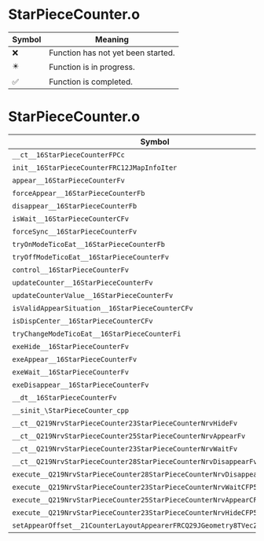 # StarPieceCounter.o
| Symbol | Meaning 
| ------------- | ------------- 
| :x: | Function has not yet been started. 
| :eight_pointed_black_star: | Function is in progress. 
| :white_check_mark: | Function is completed. 


# StarPieceCounter.o
| Symbol | Decompiled? |
| ------------- | ------------- |
| `__ct__16StarPieceCounterFPCc` | :x: |
| `init__16StarPieceCounterFRC12JMapInfoIter` | :x: |
| `appear__16StarPieceCounterFv` | :x: |
| `forceAppear__16StarPieceCounterFb` | :x: |
| `disappear__16StarPieceCounterFb` | :x: |
| `isWait__16StarPieceCounterCFv` | :x: |
| `forceSync__16StarPieceCounterFv` | :x: |
| `tryOnModeTicoEat__16StarPieceCounterFb` | :x: |
| `tryOffModeTicoEat__16StarPieceCounterFv` | :x: |
| `control__16StarPieceCounterFv` | :x: |
| `updateCounter__16StarPieceCounterFv` | :x: |
| `updateCounterValue__16StarPieceCounterFv` | :x: |
| `isValidAppearSituation__16StarPieceCounterCFv` | :x: |
| `isDispCenter__16StarPieceCounterCFv` | :x: |
| `tryChangeModeTicoEat__16StarPieceCounterFi` | :x: |
| `exeHide__16StarPieceCounterFv` | :x: |
| `exeAppear__16StarPieceCounterFv` | :x: |
| `exeWait__16StarPieceCounterFv` | :x: |
| `exeDisappear__16StarPieceCounterFv` | :x: |
| `__dt__16StarPieceCounterFv` | :x: |
| `__sinit_\StarPieceCounter_cpp` | :x: |
| `__ct__Q219NrvStarPieceCounter23StarPieceCounterNrvHideFv` | :x: |
| `__ct__Q219NrvStarPieceCounter25StarPieceCounterNrvAppearFv` | :x: |
| `__ct__Q219NrvStarPieceCounter23StarPieceCounterNrvWaitFv` | :x: |
| `__ct__Q219NrvStarPieceCounter28StarPieceCounterNrvDisappearFv` | :x: |
| `execute__Q219NrvStarPieceCounter28StarPieceCounterNrvDisappearCFP5Spine` | :x: |
| `execute__Q219NrvStarPieceCounter23StarPieceCounterNrvWaitCFP5Spine` | :x: |
| `execute__Q219NrvStarPieceCounter25StarPieceCounterNrvAppearCFP5Spine` | :x: |
| `execute__Q219NrvStarPieceCounter23StarPieceCounterNrvHideCFP5Spine` | :x: |
| `setAppearOffset__21CounterLayoutAppearerFRCQ29JGeometry8TVec2&lt;f&gt;` | :x: |

